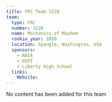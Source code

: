 ```yaml
---
title: FRC Team 3220
team:
  type: FRC
  number: 3220
  name: Mechanics of Mayhem
  rookie_year: 2010
  location: Spangle, Washington, USA
  sponsors:
    - NASA
    - OSPI
    - Liberty High School
  links:
    Website: 
---
```

No content has been added for this team